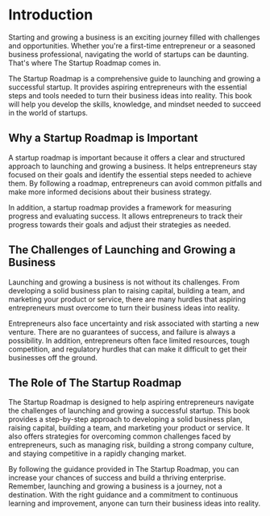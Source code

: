 Introduction
============

Starting and growing a business is an exciting journey filled with challenges and opportunities. Whether you're a first-time entrepreneur or a seasoned business professional, navigating the world of startups can be daunting. That's where The Startup Roadmap comes in.

The Startup Roadmap is a comprehensive guide to launching and growing a successful startup. It provides aspiring entrepreneurs with the essential steps and tools needed to turn their business ideas into reality. This book will help you develop the skills, knowledge, and mindset needed to succeed in the world of startups.

Why a Startup Roadmap is Important
----------------------------------

A startup roadmap is important because it offers a clear and structured approach to launching and growing a business. It helps entrepreneurs stay focused on their goals and identify the essential steps needed to achieve them. By following a roadmap, entrepreneurs can avoid common pitfalls and make more informed decisions about their business strategy.

In addition, a startup roadmap provides a framework for measuring progress and evaluating success. It allows entrepreneurs to track their progress towards their goals and adjust their strategies as needed.

The Challenges of Launching and Growing a Business
--------------------------------------------------

Launching and growing a business is not without its challenges. From developing a solid business plan to raising capital, building a team, and marketing your product or service, there are many hurdles that aspiring entrepreneurs must overcome to turn their business ideas into reality.

Entrepreneurs also face uncertainty and risk associated with starting a new venture. There are no guarantees of success, and failure is always a possibility. In addition, entrepreneurs often face limited resources, tough competition, and regulatory hurdles that can make it difficult to get their businesses off the ground.

The Role of The Startup Roadmap
-------------------------------

The Startup Roadmap is designed to help aspiring entrepreneurs navigate the challenges of launching and growing a successful startup. This book provides a step-by-step approach to developing a solid business plan, raising capital, building a team, and marketing your product or service. It also offers strategies for overcoming common challenges faced by entrepreneurs, such as managing risk, building a strong company culture, and staying competitive in a rapidly changing market.

By following the guidance provided in The Startup Roadmap, you can increase your chances of success and build a thriving enterprise. Remember, launching and growing a business is a journey, not a destination. With the right guidance and a commitment to continuous learning and improvement, anyone can turn their business ideas into reality.
